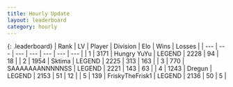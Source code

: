 ```yaml
---
title: Hourly Update
layout: leaderboard
category: hourly
---
```


{: .leaderboard}
| Rank | LV | Player | Division | Elo | Wins | Losses |
| --- | --- | --- | --- | --- | --- | --- |
| <span data-change="0">1</span> | 3171 | <span title="ID: 164871">Hungry YuYu</span> | LEGEND | <span data-change="0">2228</span> | <span data-change="0">94</span> | <span data-change="0">18</span> |
| <span data-change="0">2</span> | 1954 | <span title="ID: 353063">Sktima</span> | LEGEND | <span data-change="0">2225</span> | <span data-change="0">313</span> | <span data-change="0">163</span> |
| <span data-change="0">3</span> | 770 | <span title="ID: 174294">SAAAAAAANNNNNSS</span> | LEGEND | <span data-change="0">2221</span> | <span data-change="0">143</span> | <span data-change="0">63</span> |
| <span data-change="0">4</span> | 1243 | <span title="ID: 337810">Dregun</span> | LEGEND | <span data-change="0">2153</span> | <span data-change="0">51</span> | <span data-change="0">12</span> |
| <span data-change="1">5</span> | 139 | <span title="ID: 196788">FriskyTheFrisk1</span> | LEGEND | <span data-change="7">2136</span> | <span data-change="1">50</span> | <span data-change="0">5</span> |
